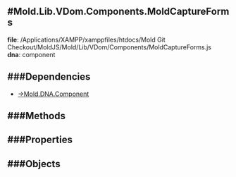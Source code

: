 
#Mold.Lib.VDom.Components.MoldCaptureForms
---------------------------------------

__file__: /Applications/XAMPP/xamppfiles/htdocs/Mold Git Checkout/MoldJS/Mold/Lib/VDom/Components/MoldCaptureForms.js  
__dna__: component  


	






###Dependencies
--------------

* [->Mold.DNA.Component](../../../../->Mold/DNA/Component.md) 



   
###Methods
--------------
 

 
  
###Properties
-------------


 

###Objects
------------



		
